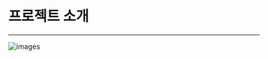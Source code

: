 # 프로젝트 소개
----------------------
![images](https://github.com/addinedu-amr-2th/robo-reop-3/assets/117617384/15b7b43b-7319-4017-bcd1-0923a1141ceb)
